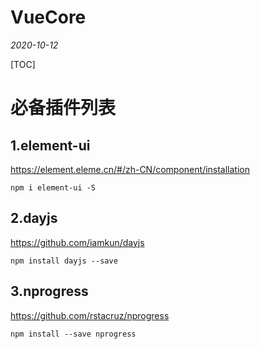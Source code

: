 # VueCore

*2020-10-12*

[TOC]

# 必备插件列表

## 1.element-ui

https://element.eleme.cn/#/zh-CN/component/installation

```
npm i element-ui -S
```


## 2.dayjs

https://github.com/iamkun/dayjs

```
npm install dayjs --save
```

## 3.nprogress

https://github.com/rstacruz/nprogress

```
npm install --save nprogress
```
